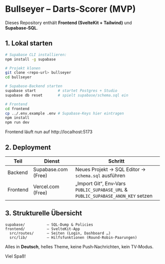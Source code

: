 # Bullseyer – Darts‑Scorer (MVP)

Dieses Repository enthält **Frontend (SvelteKit + Tailwind)** und **Supabase‑SQL**.

## 1. Lokal starten

```bash
# Supabase CLI installieren:
npm install -g supabase

# Projekt klonen
git clone <repo-url> bullseyer
cd bullseyer

# Supabase-Backend starten
supabase start          # startet Postgres + Studio
supabase db reset       # spielt supabase/schema.sql ein

# Frontend
cd frontend
cp ../.env.example .env # Supabase-Keys hier eintragen
npm install
npm run dev
```

Frontend läuft nun auf http://localhost:5173

## 2. Deployment

| Teil | Dienst | Schritt |
|------|--------|---------|
| Backend | Supabase.com (Free) | Neues Projekt → SQL Editor → `schema.sql` ausführen |
| Frontend | Vercel.com (Free)  | „Import Git“, Env‑Vars `PUBLIC_SUPABASE_URL` & `PUBLIC_SUPABASE_ANON_KEY` setzen |

## 3. Strukturelle Übersicht

```
supabase/          – SQL-Dump & Policies
frontend/          – SvelteKit-App
  src/routes/      – Seiten (Login, Dashboard …)
  src/lib/         – Hilfsfunktionen (Round‑Robin-Paarungen)
```

Alles in **Deutsch**, helles Theme, keine Push‑Nachrichten, kein TV‑Modus.

Viel Spaß!
